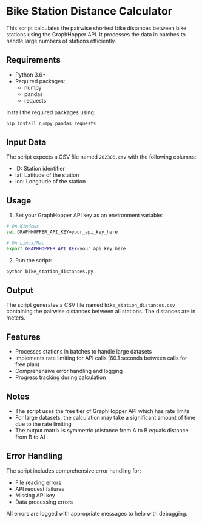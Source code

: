 # Bike Station Distance Calculator

This script calculates the pairwise shortest bike distances between bike stations using the GraphHopper API. It processes the data in batches to handle large numbers of stations efficiently.

## Requirements

- Python 3.6+
- Required packages:
  - numpy
  - pandas
  - requests

Install the required packages using:
```bash
pip install numpy pandas requests
```

## Input Data

The script expects a CSV file named `202306.csv` with the following columns:
- ID: Station identifier
- lat: Latitude of the station
- lon: Longitude of the station

## Usage

1. Set your GraphHopper API key as an environment variable:
```bash
# On Windows
set GRAPHHOPPER_API_KEY=your_api_key_here

# On Linux/Mac
export GRAPHHOPPER_API_KEY=your_api_key_here
```

2. Run the script:
```bash
python bike_station_distances.py
```

## Output

The script generates a CSV file named `bike_station_distances.csv` containing the pairwise distances between all stations. The distances are in meters.

## Features

- Processes stations in batches to handle large datasets
- Implements rate limiting for API calls (60.1 seconds between calls for free plan)
- Comprehensive error handling and logging
- Progress tracking during calculation

## Notes

- The script uses the free tier of GraphHopper API which has rate limits
- For large datasets, the calculation may take a significant amount of time due to the rate limiting
- The output matrix is symmetric (distance from A to B equals distance from B to A)

## Error Handling

The script includes comprehensive error handling for:
- File reading errors
- API request failures
- Missing API key
- Data processing errors

All errors are logged with appropriate messages to help with debugging. 